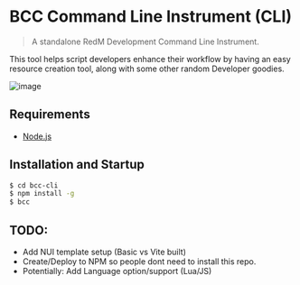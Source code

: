 # BCC Command Line Instrument (CLI)

> A standalone RedM Development Command Line Instrument.

This tool helps script developers enhance their workflow by having an easy resource creation tool, along with some other random Developer goodies. 

![image](https://github.com/BryceCanyonCounty/bcc-cli/assets/10902965/73be1704-1176-4cb5-b5e1-6370f21d0b69)

## Requirements
- [Node.js](https://nodejs.org/en)

## Installation and Startup

``` bash
$ cd bcc-cli
$ npm install -g
$ bcc
```

## TODO: 
- Add NUI template setup (Basic vs Vite built)
- Create/Deploy to NPM so people dont need to install this repo.
- Potentially: Add Language option/support (Lua/JS)

